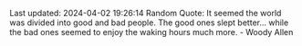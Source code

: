 Last updated: 2024-04-02 19:26:14
Random Quote: It seemed the world was divided into good and bad people. The good ones slept better... while the bad ones seemed to enjoy the waking hours much more. - Woody Allen